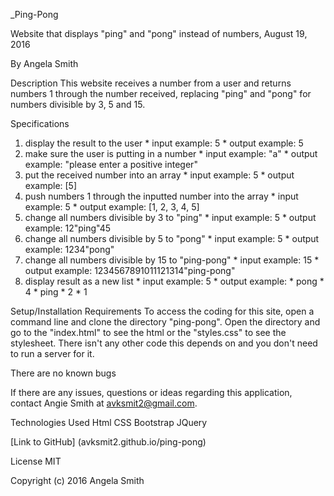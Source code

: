 _Ping-Pong

Website that displays "ping" and "pong" instead of numbers, August 19, 2016

By Angela Smith

Description
This website receives a number from a user and returns numbers 1 through the number received, replacing "ping" and "pong" for numbers divisible by 3, 5 and 15.

Specifications
  1. display the result to the user
    * input example: 5
    * output example: 5
  2. make sure the user is putting in a number
    * input example: "a"
    * output example: "please enter a positive integer"
  3. put the received number into an array
    * input example: 5
    * output example: [5]
  4. push numbers 1 through the inputted number into the array
    * input example: 5
    * output example: [1, 2, 3, 4, 5]
  5. change all numbers divisible by 3 to "ping"
    * input example: 5
    * output example: 12"ping"45
  6. change all numbers divisible by 5 to "pong"
    * input example: 5
    * output example:  1234"pong"
  7. change all numbers divisible by 15 to "ping-pong"
    * input example: 15
    * output example: 1234567891011121314"ping-pong"
  8. display result as a new list
    * input example: 5
    * output example: * pong
                      * 4
                      * ping
                      * 2
                      * 1

Setup/Installation Requirements
To access the coding for this site, open a command line and clone the directory "ping-pong". Open the directory and go to the "index.html" to see the html or the "styles.css" to see the stylesheet.
There isn't any other code this depends on and you don't need to run a server for it.

There are no known bugs

If there are any issues, questions or ideas regarding this application, contact Angie Smith at avksmit2@gmail.com.

Technologies Used
Html
CSS
Bootstrap
JQuery

[Link to GitHub] (avksmit2.github.io/ping-pong)

License
MIT

Copyright (c) 2016 Angela Smith
